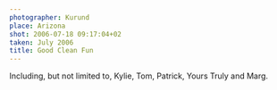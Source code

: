 ```yaml
---
photographer: Kurund
place: Arizona
shot: 2006-07-18 09:17:04+02
taken: July 2006
title: Good Clean Fun
---
```


Including, but not limited to, Kylie, Tom, Patrick, Yours Truly and Marg.
